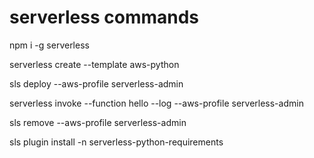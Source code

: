 # serverless commands

<!-- install serverless -->
npm i -g serverless

<!-- create python template -->
serverless create --template aws-python

<!-- deploy lambda service. The output has URL that can be used to access the function-->
sls deploy --aws-profile serverless-admin

<!-- invoke function and capture logs -->
serverless invoke --function hello --log --aws-profile serverless-admin

<!-- remove lambda service-->
sls remove --aws-profile serverless-admin

<!-- install -->
sls plugin install -n serverless-python-requirements
